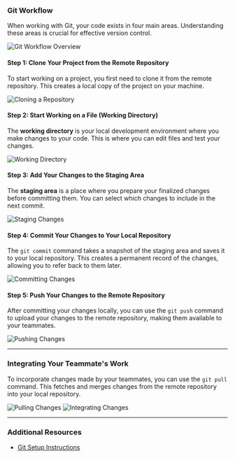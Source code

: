 ### Git Workflow

When working with Git, your code exists in four main areas. Understanding these areas is crucial for effective version control.

![Git Workflow Overview](../images/workflow-1.png)

#### Step 1: Clone Your Project from the Remote Repository

To start working on a project, you first need to clone it from the remote repository. This creates a local copy of the project on your machine.

![Cloning a Repository](../images/workflow-2.png)

#### Step 2: Start Working on a File (Working Directory)

The **working directory** is your local development environment where you make changes to your code. This is where you can edit files and test your changes.

![Working Directory](../images/workflow-3.png)

#### Step 3: Add Your Changes to the Staging Area

The **staging area** is a place where you prepare your finalized changes before committing them. You can select which changes to include in the next commit.

![Staging Changes](../images/workflow-4.png)

#### Step 4: Commit Your Changes to Your Local Repository

The `git commit` command takes a snapshot of the staging area and saves it to your local repository. This creates a permanent record of the changes, allowing you to refer back to them later.

![Committing Changes](../images/workflow-5.png)

#### Step 5: Push Your Changes to the Remote Repository

After committing your changes locally, you can use the `git push` command to upload your changes to the remote repository, making them available to your teammates.

![Pushing Changes](../images/workflow-6.png)

---

### Integrating Your Teammate's Work

To incorporate changes made by your teammates, you can use the `git pull` command. This fetches and merges changes from the remote repository into your local repository.

![Pulling Changes](../images/workflow-7.png)
![Integrating Changes](../images/workflow-8.png)

---

### Additional Resources

- [Git Setup Instructions](setup.md)
